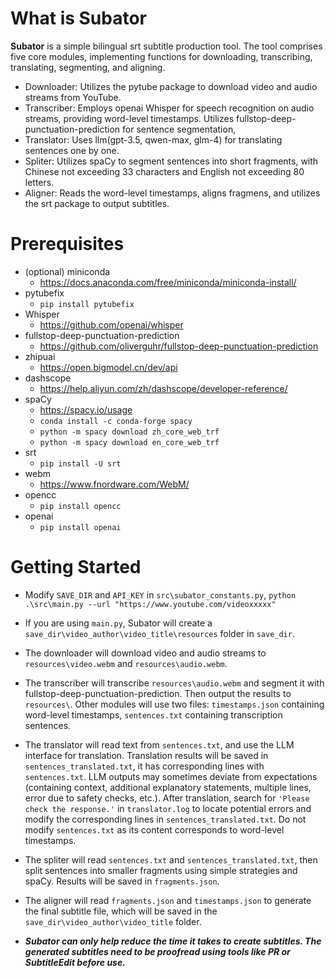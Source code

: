 # What is Subator
**Subator** is a simple bilingual srt subtitle production tool. The tool comprises five core modules, implementing functions for downloading, transcribing, translating, segmenting, and aligning.

- Downloader: Utilizes the pytube package to download video and audio streams from YouTube.
- Transcriber: Employs openai Whisper for speech recognition on audio streams, providing word-level timestamps. Utilizes fullstop-deep-punctuation-prediction for sentence segmentation, 
- Translator: Uses llm(gpt-3.5, qwen-max, glm-4) for translating sentences one by one.
- Spliter: Utilizes spaCy to segment sentences into short fragments, with Chinese not exceeding 33 characters and English not exceeding 80 letters.
- Aligner: Reads the word-level timestamps, aligns fragmens, and utilizes the srt package to output subtitles.

# Prerequisites
- (optional) miniconda
    - https://docs.anaconda.com/free/miniconda/miniconda-install/
- pytubefix
    - `pip install pytubefix`
- Whisper
    - https://github.com/openai/whisper
- fullstop-deep-punctuation-prediction
    - https://github.com/oliverguhr/fullstop-deep-punctuation-prediction
- zhipuai
    - https://open.bigmodel.cn/dev/api
- dashscope
    - https://help.aliyun.com/zh/dashscope/developer-reference/
- spaCy
    - https://spacy.io/usage
    - `conda install -c conda-forge spacy`
    - `python -m spacy download zh_core_web_trf`
    - `python -m spacy download en_core_web_trf`
- srt
    - `pip install -U srt`
- webm
    - https://www.fnordware.com/WebM/
- opencc
    - `pip install opencc`
- openai
    - `pip install openai`
    
# Getting Started
- Modify `SAVE_DIR` and `API_KEY` in `src\subator_constants.py`, `python .\src\main.py --url "https://www.youtube.com/videoxxxxx"`

- If you are using `main.py`, Subator will create a `save_dir\video_author\video_title\resources` folder in `save_dir`. 

- The downloader will download video and audio streams to `resources\video.webm` and `resources\audio.webm`. 

- The transcriber will transcribe `resources\audio.webm` and segment it with fullstop-deep-punctuation-prediction. Then output the results to `resources\`. Other modules will use two files: `timestamps.json` containing word-level timestamps, `sentences.txt` containing transcription sentences.

- The translator will read text from `sentences.txt`, and use the LLM interface for translation. Translation results will be saved in `sentences_translated.txt`, it has corresponding lines with `sentences.txt`. LLM outputs may sometimes deviate from expectations (containing context, additional explanatory statements, multiple lines, error due to safety checks, etc.). After translation, search for `'Please check the response.'` in `translator.log` to locate potential errors and modify the corresponding lines in `sentences_translated.txt`. Do not modify `sentences.txt` as its content corresponds to word-level timestamps. 

- The spliter will read `sentences.txt` and `sentences_translated.txt`, then split sentences into smaller fragments using simple strategies and spaCy. Results will be saved in `fragments.json`. 

- The aligner will read `fragments.json` and `timestamps.json` to generate the final subtitle file, which will be saved in the `save_dir\video_author\video_title` folder.

- ***Subator can only help reduce the time it takes to create subtitles. The generated subtitles need to be proofread using tools like PR or SubtitleEdit before use.***